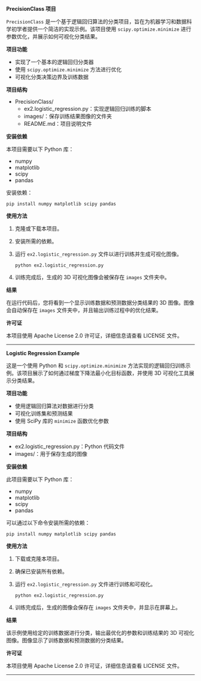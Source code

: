 **PrecisionClass 项目**

`PrecisionClass` 是一个基于逻辑回归算法的分类项目，旨在为机器学习和数据科学初学者提供一个简洁的实现示例。该项目使用 `scipy.optimize.minimize` 进行参数优化，并展示如何可视化分类结果。

**项目功能**
- 实现了一个基本的逻辑回归分类器
- 使用 `scipy.optimize.minimize` 方法进行优化
- 可视化分类决策边界及训练数据

**项目结构**
- PrecisionClass/
  - ex2.logistic_regression.py：实现逻辑回归训练的脚本
  - images/：保存训练结果图像的文件夹
  - README.md：项目说明文件

**安装依赖**

本项目需要以下 Python 库：
- numpy
- matplotlib
- scipy
- pandas

安装依赖：
```
pip install numpy matplotlib scipy pandas
```

**使用方法**

1. 克隆或下载本项目。
2. 安装所需的依赖。
3. 运行 `ex2.logistic_regression.py` 文件以进行训练并生成可视化图像。
   ```
   python ex2.logistic_regression.py
   ```

4. 训练完成后，生成的 3D 可视化图像会被保存在 `images` 文件夹中。

**结果**

在运行代码后，您将看到一个显示训练数据和预测数据分类结果的 3D 图像。图像会自动保存在 `images` 文件夹中，并且输出训练过程中的优化结果。

**许可证**

本项目使用 Apache License 2.0 许可证，详细信息请查看 LICENSE 文件。

---

**Logistic Regression Example**

这是一个使用 Python 和 `scipy.optimize.minimize` 方法实现的逻辑回归训练示例。该项目展示了如何通过梯度下降法最小化目标函数，并使用 3D 可视化工具展示分类结果。

**项目功能**
- 使用逻辑回归算法对数据进行分类
- 可视化训练集和预测结果
- 使用 SciPy 库的 `minimize` 函数优化参数

**项目结构**
- ex2.logistic_regression.py：Python 代码文件
- images/：用于保存生成的图像

**安装依赖**

此项目需要以下 Python 库：
- numpy
- matplotlib
- scipy
- pandas

可以通过以下命令安装所需的依赖：
```
pip install numpy matplotlib scipy pandas
```

**使用方法**

1. 下载或克隆本项目。
2. 确保已安装所有依赖。
3. 运行 `ex2.logistic_regression.py` 文件进行训练和可视化。
   ```
   python ex2.logistic_regression.py
   ```

4. 训练完成后，生成的图像会保存在 `images` 文件夹中，并显示在屏幕上。

**结果**

该示例使用给定的训练数据进行分类，输出最优化的参数和训练结果的 3D 可视化图像。图像显示了训练数据和预测数据的分类结果。

**许可证**

本项目使用 Apache License 2.0 许可证，详细信息请查看 LICENSE 文件。

---
